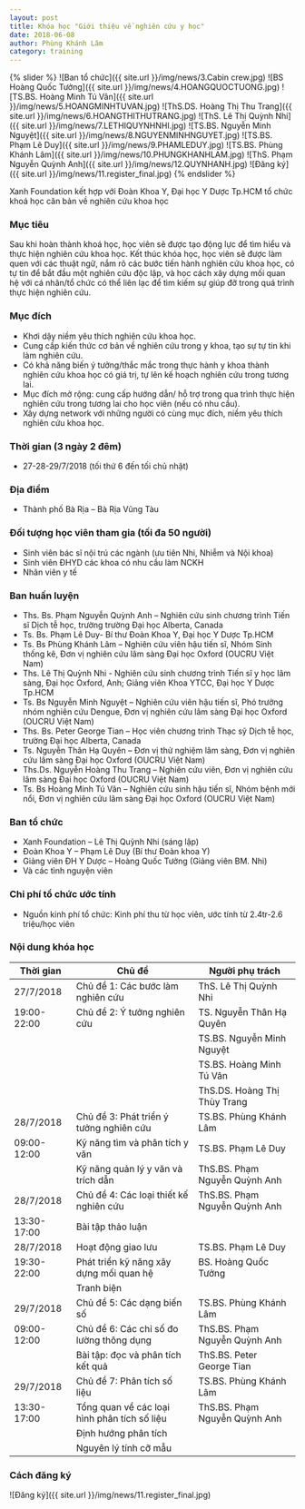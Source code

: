 ```yaml
---
layout: post
title: Khóa học "Giới thiệu về nghiên cứu y học"
date: 2018-06-08
author: Phùng Khánh Lâm
category: training
---
```


{% slider %}
  ![Ban tổ chức]({{ site.url }}/img/news/3.Cabin crew.jpg)
  ![BS Hoàng Quốc Tưởng]({{ site.url }}/img/news/4.HOANGQUOCTUONG.jpg)
  ![TS.BS. Hoàng Minh Tú Vân]({{ site.url }}/img/news/5.HOANGMINHTUVAN.jpg)
  ![ThS.DS. Hoàng Thị Thu Trang]({{ site.url }}/img/news/6.HOANGTHITHUTRANG.jpg)
  ![ThS. Lê Thị Quỳnh Nhi]({{ site.url }}/img/news/7.LETHIQUYNHNHI.jpg)
  ![TS.BS. Nguyễn Minh Nguyệt]({{ site.url }}/img/news/8.NGUYENMINHNGUYET.jpg)
  ![TS.BS. Phạm Lê Duy]({{ site.url }}/img/news/9.PHAMLEDUY.jpg)
  ![TS.BS. Phùng Khánh Lâm]({{ site.url }}/img/news/10.PHUNGKHANHLAM.jpg)
  ![ThS. Phạm Nguyễn Quỳnh Anh]({{ site.url }}/img/news/12.QUYNHANH.jpg)
  ![Đăng ký]({{ site.url }}/img/news/11.register_final.jpg)
{% endslider %}

Xanh Foundation kết hợp với Đoàn Khoa Y, Đại học Y Dược Tp.HCM tổ chức khoá học căn bản về nghiên cứu khoa học

###	Mục tiêu
Sau khi hoàn thành khoá học, học viên sẽ được tạo động lực để tìm hiểu và thực hiện nghiên cứu khoa học. Kết thúc khóa học, học viên sẽ được làm quen với các thuật ngữ, nắm rõ các bước tiến hành nghiên cứu khoa học, có tự tin để bắt đầu một nghiên cứu độc lập, và học cách xây dựng mối quan hệ với cá nhân/tổ chức có thể liên lạc để tìm kiếm sự giúp đỡ trong quá trình thực hiện nghiên cứu. 

###	Mục đích
*	Khơi dậy niềm yêu thích nghiên cứu khoa học.
*	Cung cấp kiến thức cơ bản về nghiên cứu trong y khoa, tạo sự tự tin khi làm nghiên cứu.
*	Có khả năng biến ý tưởng/thắc mắc trong thực hành y khoa thành nghiên cứu khoa học có giá trị, tự lên kế hoạch nghiên cứu trong tương lai.
*	Mục đích mở rộng: cung cấp hướng dẫn/ hỗ trợ trong qua trình thực hiện nghiên cứu trong tương lai cho học viên (nếu có nhu cầu). 
*	Xây dựng network với những người có cùng mục đích, niềm yêu thích nghiên cứu khoa học.

###	Thời gian (3 ngày 2 đêm)
* 27-28-29/7/2018 (tối thứ 6 đến tối chủ nhật)

###	Địa điểm
* Thành phố Bà Rịa – Bà Rịa Vũng Tàu

###	Đối tượng học viên tham gia (tối đa 50 người)
*	Sinh viên bác sĩ nội trú các ngành (ưu tiên Nhi, Nhiễm và Nội khoa)
*	Sinh viên ĐHYD các khoa có nhu cầu làm NCKH 
*	Nhân viên y tế

###	Ban huấn luyện 
*	Ths. Bs. Phạm Nguyễn Quỳnh Anh – Nghiên cứu sinh chương trình Tiến sĩ Dịch tễ học, trường trường Đại học Alberta, Canada
*	Ts. Bs. Phạm Lê Duy- Bí thư Đoàn Khoa Y, Đại học Y Dược Tp.HCM 
*	Ts. Bs Phùng Khánh Lâm – Nghiên cứu viên hậu tiến sĩ, Nhóm Sinh thống kê, Đơn vị nghiên cứu lâm sàng Đại học Oxford (OUCRU Việt Nam)
*	Ths. Lê Thị Quỳnh Nhi - Nghiên cứu sinh chương trình Tiến sĩ y học lâm sàng, Đại học Oxford, Anh; Giảng viên Khoa YTCC, Đại học Y Dược Tp.HCM 
*	Ts. Bs Nguyễn Minh Nguyệt – Nghiên cứu viên hậu tiến sĩ, Phó trưởng nhóm nghiên cứu Dengue, Đơn vị nghiên cứu lâm sàng Đại học Oxford (OUCRU Việt Nam)
*	Ths. Bs. Peter George Tian – Học viên chương trình Thạc sỹ Dịch tễ học, trường Đại học Alberta, Canada 
*	Ts. Nguyễn Thân Hạ Quyên – Đơn vị thử nghiệm lâm sàng, Đơn vị nghiên cứu lâm sàng Đại học Oxford (OUCRU Việt Nam)
*	Ths.Ds. Nguyễn Hoàng Thu Trang – Nghiên cứu viên, Đơn vị nghiên cứu lâm sàng Đại học Oxford (OUCRU Việt Nam)
*	Ts. Bs Hoàng Minh Tú Vân – Nghiên cứu sinh hậu tiến sĩ, Nhóm bệnh mới nổi, Đơn vị nghiên cứu lâm sàng Đại học Oxford (OUCRU Việt Nam)

###	Ban tổ chức
*	Xanh Foundation – Lê Thị Quỳnh Nhi (sáng lập)
*	Đoàn Khoa Y – Phạm Lê Duy (Bí thư Đoàn khoa Y)
*	Giảng viên ĐH Y Dược – Hoàng Quốc Tưởng (Giảng viên BM. Nhi)
* Và các tình nguyện viên

###	Chi phí tổ chức ước tính
*	Nguồn kinh phí tổ chức: Kinh phí thu từ học viên, ước tính từ 2.4tr-2.6 triệu/học viên

### Nội dung khóa học







|Thời gian     | Chủ đề                                            | Người phụ trách                |
|--------------|---------------------------------------------------|--------------------------------|
|27/7/2018     | Chủ đề 1: Các bước làm nghiên cứu                 | ThS. Lê Thị Quỳnh Nhi          |
|19:00-22:00   | Chủ đề 2: Ý tưởng nghiên cứu                      | TS. Nguyễn Thân Hạ Quyên       |
|              |                                                   | TS.BS. Nguyễn Minh Nguyệt      |
|              |                                                   | TS.BS. Hoàng Minh Tú Vân       |
|              |                                                   | ThS.DS. Hoàng Thị Thùy Trang   |
|28/7/2018     | Chủ đề 3: Phát triển ý tưởng nghiên cứu           | TS.BS. Phùng Khánh Lâm         |
|09:00-12:00   | Kỹ năng tìm và phân tích y văn                    | TS.BS. Phạm Lê Duy             |
|              | Kỹ năng quản lý y văn và trích dẫn                | ThS.BS. Phạm Nguyễn Quỳnh Anh  |
|28/7/2018     | Chủ đề 4: Các loại thiết kế nghiên cứu            | ThS.BS. Phạm Nguyễn Quỳnh Anh  |
|13:30-17:00   | Bài tập thảo luận                                 |                                |
|28/7/2018     | Hoạt động giao lưu                                | TS.BS. Phạm Lê Duy             |
|19:30-22:00   | Phát triển kỹ năng xây dựng mối quan hệ           | BS. Hoàng Quốc Tưởng           |
|              | Tranh biện                                        |                                |
|29/7/2018     | Chủ đề 5: Các dạng biến số                        | TS.BS. Phùng Khánh Lâm         |
|09:00-12:00   | Chủ đề 6: Các chỉ số đo lường thông dụng          | ThS.BS. Phạm Nguyễn Quỳnh Anh  |
|              | Bài tập: đọc và phân tích kết quả                 | ThS.BS. Peter George Tian      |
|29/7/2018     | Chủ đề 7: Phân tích số liệu                       | TS.BS. Phùng Khánh Lâm         |
|13:30-17:00   | Tổng quan về các loại hình phân tích số liệu      | ThS.BS. Phạm Nguyễn Quỳnh Anh  |
|              | Định hướng phân tích                              |                                |
|              | Nguyên lý tính cỡ mẫu                             |                                |

### Cách đăng ký

![Đăng ký]({{ site.url }}/img/news/11.register_final.jpg)